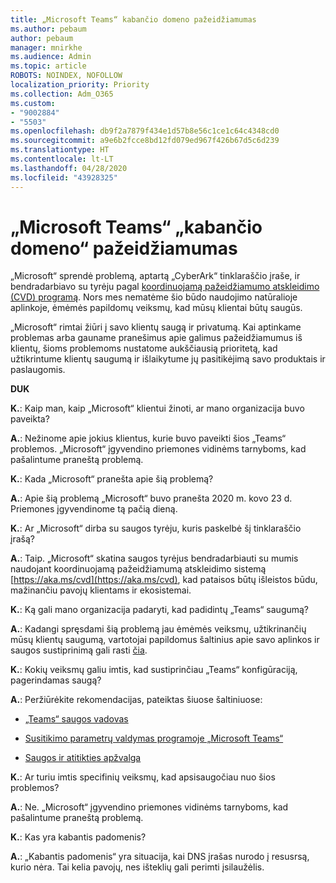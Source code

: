 ```yaml
---
title: „Microsoft Teams“ kabančio domeno pažeidžiamumas
ms.author: pebaum
author: pebaum
manager: mnirkhe
ms.audience: Admin
ms.topic: article
ROBOTS: NOINDEX, NOFOLLOW
localization_priority: Priority
ms.collection: Adm_O365
ms.custom:
- "9002884"
- "5503"
ms.openlocfilehash: db9f2a7879f434e1d57b8e56c1ce1c64c4348cd0
ms.sourcegitcommit: a9e6b2fcce8bd12fd079ed967f426b67d5c6d239
ms.translationtype: HT
ms.contentlocale: lt-LT
ms.lasthandoff: 04/28/2020
ms.locfileid: "43928325"
---
```

# <a name="microsoft-teams-dangling-domain-vulnerability"></a>„Microsoft Teams“ „kabančio domeno“ pažeidžiamumas

„Microsoft“ sprendė problemą, aptartą „CyberArk“ tinklaraščio įraše, ir bendradarbiavo su tyrėju pagal [koordinuojamą pažeidžiamumo atskleidimo (CVD) programą](https://aka.ms/cvd). Nors mes nematėme šio būdo naudojimo natūralioje aplinkoje, ėmėmės papildomų veiksmų, kad mūsų klientai būtų saugūs.

„Microsoft“ rimtai žiūri į savo klientų saugą ir privatumą. Kai aptinkame problemas arba gauname pranešimus apie galimus pažeidžiamumus iš klientų, šioms problemoms nustatome aukščiausią prioritetą, kad užtikrintume klientų saugumą ir išlaikytume jų pasitikėjimą savo produktais ir paslaugomis.

**DUK**

**K.**: Kaip man, kaip „Microsoft“ klientui žinoti, ar mano organizacija buvo paveikta?

**A.**: Nežinome apie jokius klientus, kurie buvo paveikti šios „Teams“ problemos. „Microsoft“ įgyvendino priemones vidinėms tarnyboms, kad pašalintume praneštą problemą.

**K.**: Kada „Microsoft“ pranešta apie šią problemą?

**A.**: Apie šią problemą „Microsoft“ buvo pranešta 2020 m. kovo 23 d. Priemones įgyvendinome tą pačią dieną.

**K.**: Ar „Microsoft“ dirba su saugos tyrėju, kuris paskelbė šį tinklaraščio įrašą?

**A.**: Taip. „Microsoft“ skatina saugos tyrėjus bendradarbiauti su mumis naudojant koordinuojamą pažeidžiamumą atskleidimo sistemą [https://aka.ms/cvd](https://aka.ms/cvd), kad pataisos būtų išleistos būdu, mažinančiu pavojų klientams ir ekosistemai.  

**K.**: Ką gali mano organizacija padaryti, kad padidintų „Teams“ saugumą?  

**A.**: Kadangi spręsdami šią problemą jau ėmėmės veiksmų, užtikrinančių mūsų klientų saugumą, vartotojai papildomus šaltinius apie savo aplinkos ir saugos sustiprinimą gali rasti [čia](https://www.microsoft.com/microsoft-365/blog/2020/04/06/it-professionals-privacy-security-microsoft-teams/).  

**K.**: Kokių veiksmų galiu imtis, kad sustiprinčiau „Teams“ konfigūraciją, pagerindamas saugą?

**A.**: Peržiūrėkite rekomendacijas, pateiktas šiuose šaltiniuose: 

- [„Teams“ saugos vadovas](https://docs.microsoft.com/microsoftteams/teams-security-guide)

- [Susitikimo parametrų valdymas programoje „Microsoft Teams“](https://docs.microsoft.com/microsoftteams/meeting-settings-in-teams)

- [Saugos ir atitikties apžvalga](https://docs.microsoft.com/microsoftteams/security-compliance-overview)

**K.**: Ar turiu imtis specifinių veiksmų, kad apsisaugočiau nuo šios problemos?

**A.**: Ne. „Microsoft“ įgyvendino priemones vidinėms tarnyboms, kad pašalintume praneštą problemą.

**K.**: Kas yra kabantis padomenis?

**A.**:  „Kabantis padomenis“ yra situacija, kai DNS  įrašas nurodo į resusrsą, kurio nėra.  Tai kelia pavojų, nes išteklių gali perimti įsilaužėlis.
